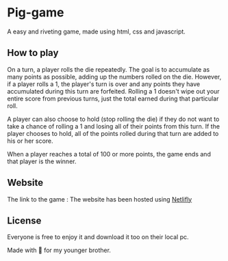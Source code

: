 # Pig-game
A easy and riveting game, made using html, css and javascript. 

## How to play
On a turn, a player rolls the die repeatedly. The goal is to accumulate as many points as possible, adding up the numbers rolled on the die. However, if a player rolls a 1, the player's turn is over and any points they have accumulated during this turn are forfeited. Rolling a 1 doesn't wipe out your entire score from previous turns, just the total earned during that particular roll.

A player can also choose to hold (stop rolling the die) if they do not want to take a chance of rolling a 1 and losing all of their points from this turn. If the player chooses to hold, all of the points rolled during that turn are added to his or her score.

When a player reaches a total of 100 or more points, the game ends and that player is the winner.

## Website
The link to the game : 
The website has been hosted using [Netlifly](netlify.com)

## License
Everyone is free to enjoy it and download it too on their local pc.

Made with :sparkling_heart: for my younger brother.
